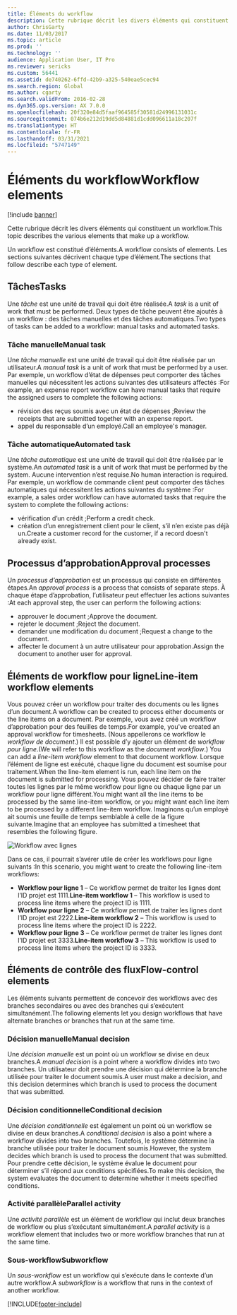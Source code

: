 ```yaml
---
title: Éléments du workflow
description: Cette rubrique décrit les divers éléments qui constituent un workflow.
author: ChrisGarty
ms.date: 11/03/2017
ms.topic: article
ms.prod: ''
ms.technology: ''
audience: Application User, IT Pro
ms.reviewer: sericks
ms.custom: 56441
ms.assetid: de740262-6ffd-42b9-a325-540eae5cec94
ms.search.region: Global
ms.author: cgarty
ms.search.validFrom: 2016-02-28
ms.dyn365.ops.version: AX 7.0.0
ms.openlocfilehash: 20f320e84d5faaf964585f30581d24996131031c
ms.sourcegitcommit: 074b6e212d19dd5d84881d1cdd096611a18c207f
ms.translationtype: HT
ms.contentlocale: fr-FR
ms.lasthandoff: 03/31/2021
ms.locfileid: "5747149"
---
```

# <a name="workflow-elements"></a><span data-ttu-id="b6d1d-103">Éléments du workflow</span><span class="sxs-lookup"><span data-stu-id="b6d1d-103">Workflow elements</span></span>

[!include [banner](../includes/banner.md)]

<span data-ttu-id="b6d1d-104">Cette rubrique décrit les divers éléments qui constituent un workflow.</span><span class="sxs-lookup"><span data-stu-id="b6d1d-104">This topic describes the various elements that make up a workflow.</span></span>

<span data-ttu-id="b6d1d-105">Un workflow est constitué d’éléments.</span><span class="sxs-lookup"><span data-stu-id="b6d1d-105">A workflow consists of elements.</span></span> <span data-ttu-id="b6d1d-106">Les sections suivantes décrivent chaque type d’élément.</span><span class="sxs-lookup"><span data-stu-id="b6d1d-106">The sections that follow describe each type of element.</span></span>

## <a name="tasks"></a><span data-ttu-id="b6d1d-107">Tâches</span><span class="sxs-lookup"><span data-stu-id="b6d1d-107">Tasks</span></span>

<span data-ttu-id="b6d1d-108">Une *tâche* est une unité de travail qui doit être réalisée.</span><span class="sxs-lookup"><span data-stu-id="b6d1d-108">A *task* is a unit of work that must be performed.</span></span> <span data-ttu-id="b6d1d-109">Deux types de tâche peuvent être ajoutés à un workflow : des tâches manuelles et des tâches automatiques.</span><span class="sxs-lookup"><span data-stu-id="b6d1d-109">Two types of tasks can be added to a workflow: manual tasks and automated tasks.</span></span>

### <a name="manual-task"></a><span data-ttu-id="b6d1d-110">Tâche manuelle</span><span class="sxs-lookup"><span data-stu-id="b6d1d-110">Manual task</span></span>

<span data-ttu-id="b6d1d-111">Une *tâche manuelle* est une unité de travail qui doit être réalisée par un utilisateur.</span><span class="sxs-lookup"><span data-stu-id="b6d1d-111">A *manual task* is a unit of work that must be performed by a user.</span></span> <span data-ttu-id="b6d1d-112">Par exemple, un workflow d’état de dépenses peut comporter des tâches manuelles qui nécessitent les actions suivantes des utilisateurs affectés :</span><span class="sxs-lookup"><span data-stu-id="b6d1d-112">For example, an expense report workflow can have manual tasks that require the assigned users to complete the following actions:</span></span>

- <span data-ttu-id="b6d1d-113">révision des reçus soumis avec un état de dépenses ;</span><span class="sxs-lookup"><span data-stu-id="b6d1d-113">Review the receipts that are submitted together with an expense report.</span></span>
- <span data-ttu-id="b6d1d-114">appel du responsable d’un employé.</span><span class="sxs-lookup"><span data-stu-id="b6d1d-114">Call an employee's manager.</span></span>

### <a name="automated-task"></a><span data-ttu-id="b6d1d-115">Tâche automatique</span><span class="sxs-lookup"><span data-stu-id="b6d1d-115">Automated task</span></span>

<span data-ttu-id="b6d1d-116">Une *tâche automatique* est une unité de travail qui doit être réalisée par le système.</span><span class="sxs-lookup"><span data-stu-id="b6d1d-116">An *automated task* is a unit of work that must be performed by the system.</span></span> <span data-ttu-id="b6d1d-117">Aucune intervention n’est requise.</span><span class="sxs-lookup"><span data-stu-id="b6d1d-117">No human interaction is required.</span></span> <span data-ttu-id="b6d1d-118">Par exemple, un workflow de commande client peut comporter des tâches automatiques qui nécessitent les actions suivantes du système :</span><span class="sxs-lookup"><span data-stu-id="b6d1d-118">For example, a sales order workflow can have automated tasks that require the system to complete the following actions:</span></span>

- <span data-ttu-id="b6d1d-119">vérification d’un crédit ;</span><span class="sxs-lookup"><span data-stu-id="b6d1d-119">Perform a credit check.</span></span>
- <span data-ttu-id="b6d1d-120">création d’un enregistrement client pour le client, s’il n’en existe pas déjà un.</span><span class="sxs-lookup"><span data-stu-id="b6d1d-120">Create a customer record for the customer, if a record doesn't already exist.</span></span>

## <a name="approval-processes"></a><span data-ttu-id="b6d1d-121">Processus d’approbation</span><span class="sxs-lookup"><span data-stu-id="b6d1d-121">Approval processes</span></span>

<span data-ttu-id="b6d1d-122">Un *processus d’approbation* est un processus qui consiste en différentes étapes.</span><span class="sxs-lookup"><span data-stu-id="b6d1d-122">An *approval process* is a process that consists of separate steps.</span></span> <span data-ttu-id="b6d1d-123">À chaque étape d’approbation, l’utilisateur peut effectuer les actions suivantes :</span><span class="sxs-lookup"><span data-stu-id="b6d1d-123">At each approval step, the user can perform the following actions:</span></span>

- <span data-ttu-id="b6d1d-124">approuver le document ;</span><span class="sxs-lookup"><span data-stu-id="b6d1d-124">Approve the document.</span></span>
- <span data-ttu-id="b6d1d-125">rejeter le document ;</span><span class="sxs-lookup"><span data-stu-id="b6d1d-125">Reject the document.</span></span>
- <span data-ttu-id="b6d1d-126">demander une modification du document ;</span><span class="sxs-lookup"><span data-stu-id="b6d1d-126">Request a change to the document.</span></span>
- <span data-ttu-id="b6d1d-127">affecter le document à un autre utilisateur pour approbation.</span><span class="sxs-lookup"><span data-stu-id="b6d1d-127">Assign the document to another user for approval.</span></span>

## <a name="line-item-workflow-elements"></a><span data-ttu-id="b6d1d-128">Éléments de workflow pour ligne</span><span class="sxs-lookup"><span data-stu-id="b6d1d-128">Line-item workflow elements</span></span>

<span data-ttu-id="b6d1d-129">Vous pouvez créer un workflow pour traiter des documents ou les lignes d’un document.</span><span class="sxs-lookup"><span data-stu-id="b6d1d-129">A workflow can be created to process either documents or the line items on a document.</span></span> <span data-ttu-id="b6d1d-130">Par exemple, vous avez créé un workflow d’approbation pour des feuilles de temps.</span><span class="sxs-lookup"><span data-stu-id="b6d1d-130">For example, you've created an approval workflow for timesheets.</span></span> <span data-ttu-id="b6d1d-131">(Nous appellerons ce workflow le *workflow de document*.) Il est possible d’y ajouter un élément de *workflow pour ligne*.</span><span class="sxs-lookup"><span data-stu-id="b6d1d-131">(We will refer to this workflow as the *document workflow*.) You can add a *line-item workflow* element to that document workflow.</span></span> <span data-ttu-id="b6d1d-132">Lorsque l’élément de ligne est exécuté, chaque ligne du document est soumise pour traitement.</span><span class="sxs-lookup"><span data-stu-id="b6d1d-132">When the line-item element is run, each line item on the document is submitted for processing.</span></span> <span data-ttu-id="b6d1d-133">Vous pouvez décider de faire traiter toutes les lignes par le même workflow pour ligne ou chaque ligne par un workflow pour ligne différent.</span><span class="sxs-lookup"><span data-stu-id="b6d1d-133">You might want all the line items to be processed by the same line-item workflow, or you might want each line item to be processed by a different line-item workflow.</span></span> <span data-ttu-id="b6d1d-134">Imaginons qu’un employé ait soumis une feuille de temps semblable à celle de la figure suivante.</span><span class="sxs-lookup"><span data-stu-id="b6d1d-134">Imagine that an employee has submitted a timesheet that resembles the following figure.</span></span>

![Workflow avec lignes](./media/workflow_lineitemworkflow.gif)

<span data-ttu-id="b6d1d-136">Dans ce cas, il pourrait s’avérer utile de créer les workflows pour ligne suivants :</span><span class="sxs-lookup"><span data-stu-id="b6d1d-136">In this scenario, you might want to create the following line-item workflows:</span></span>

- <span data-ttu-id="b6d1d-137">**Workflow pour ligne 1** – Ce workflow permet de traiter les lignes dont l’ID projet est 1111.</span><span class="sxs-lookup"><span data-stu-id="b6d1d-137">**Line-item workflow 1** – This workflow is used to process line items where the project ID is 1111.</span></span>
- <span data-ttu-id="b6d1d-138">**Workflow pour ligne 2** – Ce workflow permet de traiter les lignes dont l’ID projet est 2222.</span><span class="sxs-lookup"><span data-stu-id="b6d1d-138">**Line-item workflow 2** – This workflow is used to process line items where the project ID is 2222.</span></span>
- <span data-ttu-id="b6d1d-139">**Workflow pour ligne 3** – Ce workflow permet de traiter les lignes dont l’ID projet est 3333.</span><span class="sxs-lookup"><span data-stu-id="b6d1d-139">**Line-item workflow 3** – This workflow is used to process line items where the project ID is 3333.</span></span>

## <a name="flow-control-elements"></a><span data-ttu-id="b6d1d-140">Éléments de contrôle des flux</span><span class="sxs-lookup"><span data-stu-id="b6d1d-140">Flow-control elements</span></span>

<span data-ttu-id="b6d1d-141">Les éléments suivants permettent de concevoir des workflows avec des branches secondaires ou avec des branches qui s’exécutent simultanément.</span><span class="sxs-lookup"><span data-stu-id="b6d1d-141">The following elements let you design workflows that have alternate branches or branches that run at the same time.</span></span>

### <a name="manual-decision"></a><span data-ttu-id="b6d1d-142">Décision manuelle</span><span class="sxs-lookup"><span data-stu-id="b6d1d-142">Manual decision</span></span>

<span data-ttu-id="b6d1d-143">Une *décision manuelle* est un point où un workflow se divise en deux branches.</span><span class="sxs-lookup"><span data-stu-id="b6d1d-143">A *manual decision* is a point where a workflow divides into two branches.</span></span> <span data-ttu-id="b6d1d-144">Un utilisateur doit prendre une décision qui détermine la branche utilisée pour traiter le document soumis.</span><span class="sxs-lookup"><span data-stu-id="b6d1d-144">A user must make a decision, and this decision determines which branch is used to process the document that was submitted.</span></span>

### <a name="conditional-decision"></a><span data-ttu-id="b6d1d-145">Décision conditionnelle</span><span class="sxs-lookup"><span data-stu-id="b6d1d-145">Conditional decision</span></span>

<span data-ttu-id="b6d1d-146">Une *décision conditionnelle* est également un point où un workflow se divise en deux branches.</span><span class="sxs-lookup"><span data-stu-id="b6d1d-146">A *conditional decision* is also a point where a workflow divides into two branches.</span></span> <span data-ttu-id="b6d1d-147">Toutefois, le système détermine la branche utilisée pour traiter le document soumis.</span><span class="sxs-lookup"><span data-stu-id="b6d1d-147">However, the system decides which branch is used to process the document that was submitted.</span></span> <span data-ttu-id="b6d1d-148">Pour prendre cette décision, le système évalue le document pour déterminer s’il répond aux conditions spécifiées.</span><span class="sxs-lookup"><span data-stu-id="b6d1d-148">To make this decision, the system evaluates the document to determine whether it meets specified conditions.</span></span>

### <a name="parallel-activity"></a><span data-ttu-id="b6d1d-149">Activité parallèle</span><span class="sxs-lookup"><span data-stu-id="b6d1d-149">Parallel activity</span></span>

<span data-ttu-id="b6d1d-150">Une *activité parallèle* est un élément de workflow qui inclut deux branches de workflow ou plus s’exécutant simultanément.</span><span class="sxs-lookup"><span data-stu-id="b6d1d-150">A *parallel activity* is a workflow element that includes two or more workflow branches that run at the same time.</span></span>

### <a name="subworkflow"></a><span data-ttu-id="b6d1d-151">Sous-workflow</span><span class="sxs-lookup"><span data-stu-id="b6d1d-151">Subworkflow</span></span>

<span data-ttu-id="b6d1d-152">Un *sous-workflow* est un workflow qui s’exécute dans le contexte d’un autre workflow.</span><span class="sxs-lookup"><span data-stu-id="b6d1d-152">A *subworkflow* is a workflow that runs in the context of another workflow.</span></span>


[!INCLUDE[footer-include](../../../includes/footer-banner.md)]